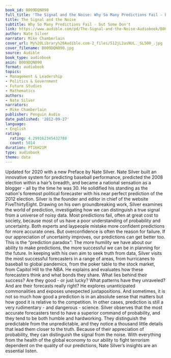 ```yaml
---
book_id: B009DQN090
full_title: 'The Signal and the Noise: Why So Many Predictions Fail - but Some Don''t'
title: The Signal and the Noise
subtitle: Why So Many Predictions Fail - but Some Don't
link: https://www.audible.com/pd/The-Signal-and-the-Noise-Audiobook/B009DQN090
author: Nate Silver
narrator: Mike Chamberlain
cover_url: My%20Library%20Audible.com-2_files/512jL2asNUL._SL500_.jpg
cover_filename: B009DQN090.jpg
source: Audible
book_type: audiobook
asin: B009DQN090
format: audiobook
topics:
- Management & Leadership
- Politics & Government
- Future Studies
- Mathematics
authors:
- Nate Silver
narrators:
- Mike Chamberlain
publisher: Penguin Audio
date_published: '2012-09-27'
language:
- English
rating:
  rating: 4.299162345432788
  count: 5014
duration: PT16H21M
type: audiobook
theme: data
---
```

Updated for 2020 with a new Preface by Nate Silver.
Nate Silver built an innovative system for predicting baseball performance, predicted the 2008 election within a hair’s breadth, and became a national sensation as a blogger - all by the time he was 30. He solidified his standing as the nation's foremost political forecaster with his near perfect prediction of the 2012 election. Silver is the founder and editor in chief of the website FiveThirtyEight.
Drawing on his own groundbreaking work, Silver examines the world of prediction, investigating how we can distinguish a true signal from a universe of noisy data. Most predictions fail, often at great cost to society, because most of us have a poor understanding of probability and uncertainty. Both experts and laypeople mistake more confident predictions for more accurate ones. But overconfidence is often the reason for failure. If our appreciation of uncertainty improves, our predictions can get better too. This is the “prediction paradox”: The more humility we have about our ability to make predictions, the more successful we can be in planning for the future.
In keeping with his own aim to seek truth from data, Silver visits the most successful forecasters in a range of areas, from hurricanes to baseball to global pandemics, from the poker table to the stock market, from Capitol Hill to the NBA. He explains and evaluates how these forecasters think and what bonds they share. What lies behind their success? Are they good - or just lucky? What patterns have they unraveled? And are their forecasts really right? He explores unanticipated commonalities and exposes unexpected juxtapositions. And sometimes, it is not so much how good a prediction is in an absolute sense that matters but how good it is relative to the competition. In other cases, prediction is still a very rudimentary - and dangerous - science.
Silver observes that the most accurate forecasters tend to have a superior command of probability, and they tend to be both humble and hardworking. They distinguish the predictable from the unpredictable, and they notice a thousand little details that lead them closer to the truth. Because of their appreciation of probability, they can distinguish the signal from the noise.
With everything from the health of the global economy to our ability to fight terrorism dependent on the quality of our predictions, Nate Silver’s insights are an essential listen.
